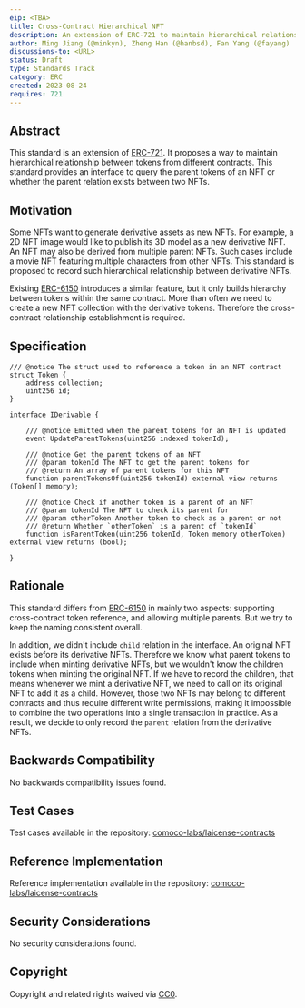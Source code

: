 ```yaml
---
eip: <TBA>
title: Cross-Contract Hierarchical NFT
description: An extension of ERC-721 to maintain hierarchical relationship between tokens from different contracts.
author: Ming Jiang (@minkyn), Zheng Han (@hanbsd), Fan Yang (@fayang)
discussions-to: <URL>
status: Draft
type: Standards Track
category: ERC
created: 2023-08-24
requires: 721
---
```


## Abstract

This standard is an extension of [ERC-721](./eip-721.md). It proposes a way to maintain hierarchical relationship between tokens from different contracts. This standard provides an interface to query the parent tokens of an NFT or whether the parent relation exists between two NFTs.

## Motivation

Some NFTs want to generate derivative assets as new NFTs. For example, a 2D NFT image would like to publish its 3D model as a new derivative NFT. An NFT may also be derived from multiple parent NFTs. Such cases include a movie NFT featuring multiple characters from other NFTs. This standard is proposed to record such hierarchical relationship between derivative NFTs.

Existing [ERC-6150](./eip-6150.md) introduces a similar feature, but it only builds hierarchy between tokens within the same contract. More than often we need to create a new NFT collection with the derivative tokens. Therefore the cross-contract relationship establishment is required.

## Specification

```solidity
/// @notice The struct used to reference a token in an NFT contract
struct Token {
    address collection;
    uint256 id;
}

interface IDerivable {

    /// @notice Emitted when the parent tokens for an NFT is updated
    event UpdateParentTokens(uint256 indexed tokenId);

    /// @notice Get the parent tokens of an NFT
    /// @param tokenId The NFT to get the parent tokens for
    /// @return An array of parent tokens for this NFT
    function parentTokensOf(uint256 tokenId) external view returns (Token[] memory);

    /// @notice Check if another token is a parent of an NFT
    /// @param tokenId The NFT to check its parent for
    /// @param otherToken Another token to check as a parent or not
    /// @return Whether `otherToken` is a parent of `tokenId`
    function isParentToken(uint256 tokenId, Token memory otherToken) external view returns (bool);

}
```

## Rationale

This standard differs from [ERC-6150](./eip-6150.md) in mainly two aspects: supporting cross-contract token reference, and allowing multiple parents. But we try to keep the naming consistent overall.

In addition, we didn't include `child` relation in the interface. An original NFT exists before its derivative NFTs. Therefore we know what parent tokens to include when minting derivative NFTs, but we wouldn't know the children tokens when minting the original NFT. If we have to record the children, that means whenever we mint a derivative NFT, we need to call on its original NFT to add it as a child. However, those two NFTs may belong to different contracts and thus require different write permissions, making it impossible to combine the two operations into a single transaction in practice. As a result, we decide to only record the `parent` relation from the derivative NFTs.

## Backwards Compatibility

No backwards compatibility issues found.

## Test Cases

Test cases available in the repository: [comoco-labs/laicense-contracts](https://github.com/comoco-labs/laicense-contracts)

## Reference Implementation

Reference implementation available in the repository: [comoco-labs/laicense-contracts](https://github.com/comoco-labs/laicense-contracts)

## Security Considerations

No security considerations found.

## Copyright

Copyright and related rights waived via [CC0](../LICENSE.md).
